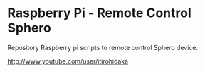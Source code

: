 # Raspberry Pi - Remote Control Sphero
Repository Raspberry pi scripts to remote control Sphero device.

http://www.youtube.com/user/itirohidaka

